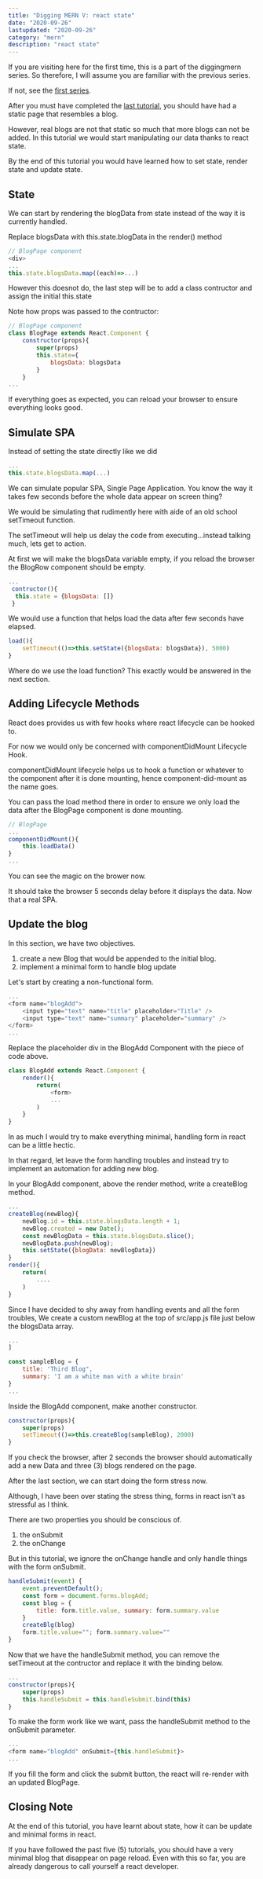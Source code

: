 ```yaml
---
title: "Digging MERN V: react state"
date: "2020-09-26"
lastupdated: "2020-09-26"
category: "mern"
description: "react state"
---
```


If you are visiting here for the first time, this is a part of the diggingmern series. So therefore, I will assume you are familiar with the previous series.

If not, see the [first series](/articles/hello-mern "first series link").

<div class="borderTop"></div>

After you must have completed the 
[last tutorial](/articles/introduction-to-mavoscript-with-a-calculator-project/), you should have had a static page that resembles a blog.

However, real blogs are not that static so much that more blogs can not be added. In this tutorial we would start manipulating our data thanks to react state.

By the end of this tutorial you would have learned how to set state, render state and update state.

## **State**

We can start by rendering the blogData from state instead of the way it is currently handled.

Replace blogsData with this.state.blogData in the render() method

```javascript
// BlogPage component
<div>
...
this.state.blogsData.map((each)=>...)
```

However this doesnot do, the last step will be to add a class contructor and assign the initial this.state

Note how props was passed to the contructor:

```javascript
// BlogPage component
class BlogPage extends React.Component {
    constructor(props){
        super(props)
        this.state={
            blogsData: blogsData
        }
    }
...
```

If everything goes as expected, you can reload your browser to ensure everything looks good.

## **Simulate SPA**

Instead of setting the state directly like we did

```javascript
...
this.state.blogsData.map(...)
```

We can simulate popular SPA, Single Page Application. You know the way it takes few seconds before the whole data appear on screen thing?

We would be simulating that rudimently here with aide of an old school setTimeout function.

The setTimeout will help us delay the code from executing...instead talking much, lets get to action.

<div class="borderTop"><div>

At first we will make the blogsData variable empty, if you reload the browser the BlogRow component should be empty.

```javascript
...
 contructor(){
  this.state = {blogsData: []}
 }
```

We would use a function that helps load the data after few seconds have elapsed.

```javascript
load(){
    setTimeout(()=>this.setState({blogsData: blogsData}), 5000)
}
```

Where do we use the load function? This exactly would be answered in the next section.


## **Adding Lifecycle Methods**
React does provides us with few hooks where react lifecycle can be hooked to. 

For now we would only be concerned with componentDidMount Lifecycle Hook.

componentDidMount lifecycle helps us to hook a function or whatever to the component after it is done mounting, hence component-did-mount as the name goes.

You can pass the load method there in order to ensure we only load the data after the BlogPage component is done mounting.

```javascript
// BlogPage
...
componentDidMount(){
    this.loadData()
}
...
```

You can see the magic on the brower now. 

It should take the browser 5 seconds delay before it displays the data. Now that a real SPA.


## **Update the blog**
In this section, we have two objectives. 

1.  create a new Blog that would be appended to the initial blog.
2.  implement a minimal form to handle blog update

Let's start by creating a non-functional form.

```javascript
...
<form name="blogAdd">
    <input type="text" name="title" placeholder="Title" />
    <input type="text" name="summary" placeholder="summary" />
</form>
...
```

Replace the placeholder div in the BlogAdd Component with the piece of code above.

```javascript
class BlogAdd extends React.Component {
    render(){
        return(
            <form>
            ...
        )
    }
}
```

In as much I would try to make everything minimal, handling form in react can be a little hectic.

In that regard, let leave the form handling troubles and instead try to implement an automation for adding new blog.

In your BlogAdd component, above the render method, write a createBlog method.

```javascript
...
createBlog(newBlog){
    newBlog.id = this.state.blogsData.length + 1;
    newBlog.created = new Date();
    const newBlogData = this.state.blogsData.slice();
    newBlogData.push(newBlog);
    this.setState({blogData: newBlogData})
}
render(){
    return(
        ....
    )
}
```

Since I have decided to shy away from handling events and all the form troubles, We create a custom newBlog at the top of src/app.js file just below the blogsData array.

```javascript
...
]

const sampleBlog = {
    title: 'Third Blog",
    summary: 'I am a white man with a white brain'
}
...
```

Inside the BlogAdd component, make another constructor.

```javascript
constructor(props){
    super(props)
    setTimeout(()=>this.createBlog(sampleBlog), 2000)
}
```

If you check the browser, after 2 seconds the browser should automatically add a new Data and three (3) blogs rendered on the page.

<div class="borderTop"></div>

After the last section, we can start doing the form stress now.

Although, I have been over stating the stress thing, forms in react isn't as stressful as I think. 

There are two properties you should be conscious of.

1. the onSubmit
2. the onChange

But in this tutorial, we ignore the onChange handle and only handle things with the form onSubmit.

```javascript
handleSubmit(event) {
    event.preventDefault();
    const form = document.forms.blogAdd;
    const blog = {
        title: form.title.value, summary: form.summary.value
    }
    createBlg(blog)
    form.title.value=""; form.summary.value=""
}
```

Now that we have the handleSubmit method, you can remove the setTimeout at the contructor and replace it with the binding below.

```javascript
...
constructor(props){
    super(props)
    this.handleSubmit = this.handleSubmit.bind(this)
}
```

To make the form work like we want, pass the handleSubmit method to the onSubmit parameter.

```javascript
...
<form name="blogAdd" onSubmit={this.handleSubmit}>
...
```

If you fill the form and click the submit button, the react will re-render with an updated BlogPage.

## **Closing Note**

At the end of this tutorial, you have learnt about state, how it can be update and minimal forms in react. 

If you have followed the past five (5) tutorials, you should have a very minimal blog that disappear on page reload. Even with this so far, you are already dangerous to call yourself a react developer.